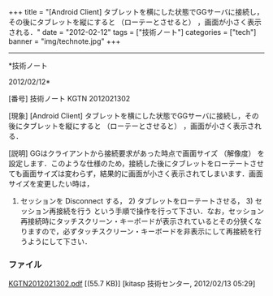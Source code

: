 ﻿+++
title = "[Android Client] タブレットを横にした状態でGGサーバに接続し，その後にタブレットを縦にすると （ローテーとさせると） ，画面が小さく表示される．"
date = "2012-02-12"
tags = ["技術ノート"]
categories = ["tech"]
banner = "img/technote.jpg"
+++

-----------------------------------------------------------------------------------------------------------------------------

*技術ノート

2012/02/12*


[番号]
技術ノート KGTN 2012021302

[現象]
[Android Client]
タブレットを横にした状態でGGサーバに接続し，その後にタブレットを縦にすると
（ローテーとさせると） ，画面が小さく表示される．

[説明]
GGはクライアントから接続要求があった時点で画面サイズ （解像度）
を設定します．このような仕様のため，接続した後にタブレットをローテートさせても画面サイズは変わらず，結果的に画面が小さく表示されてしまいます．画面サイズを変更したい時は，
1) セッションを Disconnect する， 2) タブレットをローテートさせる， 3)
セッション再接続を行う
という手順で操作を行って下さい．なお，セッション再接続時にタッチスクリーン・キーボードが表示されているとその分狭くなりますので，必ずタッチスクリーン・キーボードを非表示にして再接続を行うようにして下さい．


### ファイル

 
 


[KGTN2012021302.pdf](http://techreport.kitasp.net/attachments/download/846/KGTN2012021302.pdf)
 [(55.7 KB)] [kitasp 技術センター, 2012/02/13
05:29]


 


 

